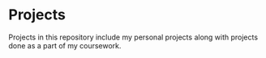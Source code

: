 # Projects
Projects in this repository include my personal projects along with projects done as a part of my coursework.

